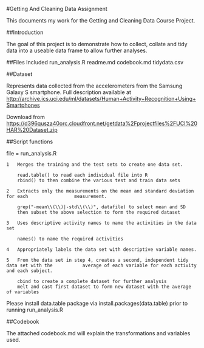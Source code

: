 #Getting And Cleaning Data Assignment

This documents my work for the Getting and Cleaning Data Course Project. 


##Introduction

The goal of this project is to demonstrate how to collect, collate and tidy data into a useable data frame to allow further analyses.

##Files Included 
run_analysis.R
readme.md
codebook.md
tidydata.csv

##Dataset

Represents data collected from the accelerometers from the Samsung Galaxy S smartphone. Full description available at http://archive.ics.uci.edu/ml/datasets/Human+Activity+Recognition+Using+Smartphones 

Download from 
https://d396qusza40orc.cloudfront.net/getdata%2Fprojectfiles%2FUCI%20HAR%20Dataset.zip

##Script functions

file = run_analysis.R

	1	Merges the training and the test sets to create one data set.
	    
	    read.table() to read each individual file into R
	    rbind() to then combine the various test and train data sets
	    
	2	Extracts only the measurements on the mean and standard deviation for each 			       measurement.
	
	    grep("-mean\\(\\)|-std\\(\\)", datafile) to select mean and SD
	    then subset the above selection to form the required dataset
	
	3	Uses descriptive activity names to name the activities in the data set
	
	    names() to name the required activities
	
	4	Appropriately labels the data set with descriptive variable names.
	    
	5	From the data set in step 4, creates a second, independent tidy data set with the 			average of each variable for each activity and each subject.
	
	    cbind to create a complete dataset for further analysis
	    melt and cast first dataset to form new dataset with the average of variables

Please install data.table package via install.packages(data.table) prior to running run_analysis.R

##Codebook

The attached codebook.md will explain the transformations and variables used. 
